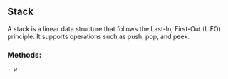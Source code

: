 ## Stack
A stack is a linear data structure that follows the Last-In, First-Out (LIFO) principle. It supports operations such as push, pop, and peek.

### Methods:
    - w